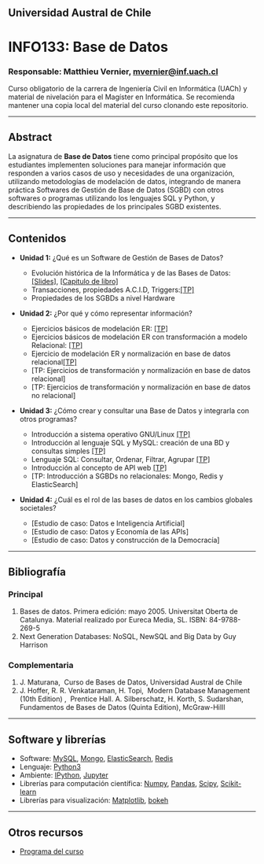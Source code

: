 ## Universidad Austral de Chile

# INFO133: Base de Datos

### Responsable: Matthieu Vernier, mvernier@inf.uach.cl

Curso obligatorio de la carrera de Ingeniería Civil en Informática (UACh) y material de nivelación para el Magíster en Informática. Se recomienda mantener una copia local del material del curso clonando este repositorio. 

***
## Abstract

La asignatura de **Base de Datos** tiene como principal propósito que los estudiantes implementen soluciones para manejar información que responden a varios casos de uso y necesidades de una organización, utilizando metodologías de modelación de datos, integrando de manera práctica Softwares de Gestión de Base de Datos (SGBD) con otros softwares o programas utilizando los lenguajes SQL y Python, y describiendo las propiedades de los principales SGBD existentes.


***
## Contenidos

- **Unidad 1:** ¿Qué es un Software de Gestión de Bases de Datos?
	- Evolución histórica de la Informática y de las Bases de Datos: [[Slides]](unidad1/slides-Maturana2012.pdf), [[Capitulo de libro]](unidad1/capitulo1.pdf)
	- Transacciones, propiedades A.C.I.D, Triggers:[[TP]](unidad1/transacciones.md)
	- Propiedades de los SGBDs a nivel Hardware

- **Unidad 2:** ¿Por qué y cómo representar información?
	- Ejercicios básicos de modelación ER: [[TP]](unidad2/tp-ejercicios-básicosER.md)
	- Ejercicios básicos de modelación ER con transformación a modelo Relacional: [[TP]](unidad2/tp-ejercicios-básicosER.md)
	- Ejercicio de modelación ER y normalización en base de datos relacional[[TP]](unidad2/ejercicio1.md)
	- [TP: Ejercicios de transformación y normalización en base de datos relacional]
	- [TP: Ejercicios de transformación y normalización en base de datos no relacional]	

- **Unidad 3:** ¿Cómo crear y consultar una Base de Datos y integrarla con otros programas?
	- Introducción a sistema operativo GNU/Linux [[TP]](unidad3/tp-linux.md)
	- Introducción al lenguaje SQL y MySQL: creación de una BD y consultas simples [[TP]](unidad3/tp-sql1.md)
	- Lenguaje SQL: Consultar, Ordenar, Filtrar, Agrupar [[TP]](unidad3/tp-sql2.md)
	- Introducción al concepto de API web [[TP]](unidad3/TP_IntroduccionAPI_FlaskPython.ipynb)
	- [TP: Introducción a SGBDs no relacionales: Mongo, Redis y ElasticSearch]

- **Unidad 4:** ¿Cuál es el rol de las bases de datos en los cambios globales societales?
	- [Estudio de caso: Datos e Inteligencia Artificial]
	- [Estudio de caso: Datos y Economía de las APIs]
	- [Estudio de caso: Datos y construcción de la Democracía]

***
## Bibliografía 


### Principal
1. Bases de datos. Primera edición: mayo 2005. Universitat Oberta de Catalunya. Material realizado por Eureca Media, SL. ISBN:
84-9788-269-5
1. Next Generation Databases: NoSQL, NewSQL and Big Data by Guy Harrison

### Complementaria
1. J. Maturana, ​ Curso de Bases de Datos, Universidad Austral de Chile
1. J. Hoffer, R. R. Venkataraman, H. Topi, ​ Modern Database Management (10th Edition) , ​ Prentice Hall.
A. Silberschatz, H. Korth, S. Sudarshan, ​ Fundamentos de Bases de Datos (Quinta Edition), ​ McGraw-HiIll

***
## Software y librerías

- Software: [MySQL](https://www.mysql.com/), [Mongo](https://www.mongodb.com/), [ElasticSearch](https://www.elastic.co/products/elasticsearch), [Redis](https://redis.io/)
- Lenguaje: [Python3](https://docs.python.org/3/)
- Ambiente: [IPython](https://ipython.org), [Jupyter](https://jupyter.org/)
- Librerías para computación científica: [Numpy](http://www.numpy.org/), [Pandas](https://pandas.pydata.org/), [Scipy](https://www.scipy.org/), [Scikit-learn](https://bokeh.pydata.org/en/latest/)
- Librerías para visualización: [Matplotlib](https://matplotlib.org/), [bokeh](https://bokeh.pydata.org/en/latest/)


***
## Otros recursos


- [Programa del curso](Programa_INFO133_BaseDeDatos_2019.pdf)




